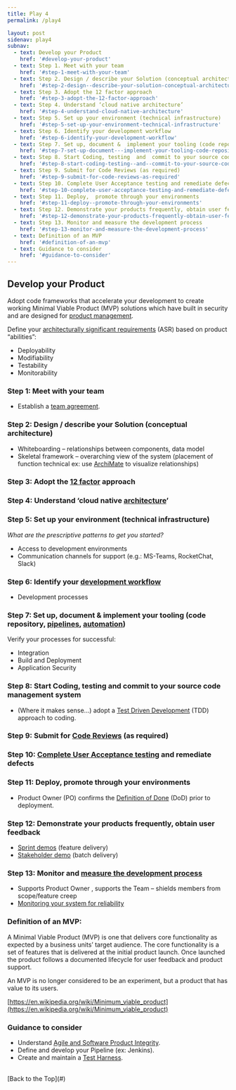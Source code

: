 ```yaml
---
title: Play 4
permalink: /play4

layout: post
sidenav: play4
subnav: 
  - text: Develop your Product
    href: '#develop-your-product'
  - text: Step 1. Meet with your team
    href: '#step-1-meet-with-your-team'
  - text: Step 2. Design / describe your Solution (conceptual architecture)
    href: '#step-2-design--describe-your-solution-conceptual-architecture'
  - text: Step 3. Adopt the 12 factor approach
    href: '#step-3-adopt-the-12-factor-approach'
  - text: Step 4. Understand ‘cloud native architecture’
    href: '#step-4-understand-cloud-native-architecture'
  - text: Step 5. Set up your environment (technical infrastructure)
    href: '#step-5-set-up-your-environment-technical-infrastructure'
  - text: Step 6. Identify your development workflow
    href: '#step-6-identify-your-development-workflow'
  - text: Step 7. Set up, document &  implement your tooling (code repository, pipelines, automation) 
    href: '#step-7-set-up-document---implement-your-tooling-code-repository-pipelines-automation'
  - text: Step 8. Start Coding, testing  and  commit to your source code management system 
    href: '#step-8-start-coding-testing--and--commit-to-your-source-code-management-system'
  - text: Step 9. Submit for Code Reviews (as required) 
    href: '#step-9-submit-for-code-reviews-as-required'
  - text: Step 10. Complete User Acceptance testing and remediate defects
    href: '#step-10-complete-user-acceptance-testing-and-remediate-defects'
  - text: Step 11. Deploy,  promote through your environments
    href: '#step-11-deploy--promote-through-your-environments'
  - text: Step 12. Demonstrate your products frequently, obtain user feedback 
    href: '#step-12-demonstrate-your-products-frequently-obtain-user-feedback'
  - text: Step 13. Monitor and measure the development process
    href: '#step-13-monitor-and-measure-the-development-process'
  - text: Definition of an MVP
    href: '#definition-of-an-mvp'
  - text: Guidance to consider
    href: '#guidance-to-consider'
---
```

## Develop your Product
Adopt code frameworks that accelerate your development to create working Minimal Viable Product (MVP) solutions which have built in security and are designed for [product management](https://www.infoq.com/articles/product-management-in-agile/). 

Define your [architecturally significant requirements](https://en.wikipedia.org/wiki/Architecturally_significant_requirements#:~:text=Architecturally%20significant%20requirements%20are%20those,system%20in%20measurably%20identifiable%20ways.) (ASR) based on  product “abilities”:	
- Deployability
- Modifiability
- Testability 
- Monitorability

### Step 1: Meet with your team
- Establish a [team agreement](https://shift.newco.co/2017/07/23/team-working-agreements-the-why-what-and-how/#:~:text=Why%20is%20it%20important%3F,together%20to%20produce%20great%20results.).

### Step 2: Design / describe your Solution (conceptual architecture) 
- Whiteboarding – relationships between components, data model
- Skeletal framework – overarching view of the system (placement of function technical ex:  use [ArchiMate](https://en.wikipedia.org/wiki/ArchiMate) to visualize relationships)

### Step 3: Adopt the [12 factor](https://en.wikipedia.org/wiki/Twelve-Factor_App_methodology) approach

### Step 4: Understand ‘cloud native [architecture](https://www.infoq.com/articles/cloud-native-architecture-adoption-part1/)’

### Step 5: Set up your environment (technical infrastructure)
*What are the prescriptive patterns to get you started?*
- Access to development environments
- Communication channels for support (e.g.: MS-Teams, RocketChat, Slack)

### Step 6: Identify your [development workflow](https://doist.com/blog/design-development-workflow/)
-	Development processes  

### Step 7: Set up, document &  implement your tooling (code repository, [pipelines](https://medium.com/the-making-of-whereby/what-is-a-deployment-pipeline-and-how-it-helps-software-development-teams-6cb29917ceea), [automation](https://www.developerdotstar.com/mag/articles/automate_software_process.html))
Verify your  processes for successful:
- Integration
- Build and Deployment
- Application Security

### Step 8: Start Coding, testing  and  commit to your source code management system 
- (Where it makes sense…) adopt a [Test Driven Development](https://technologyconversations.com/2013/12/20/test-driven-development-tdd-example-walkthrough/#:~:text=Test%2Ddriven%20development%20(TDD),to%20pass%20that%20test%2C%20and) (TDD) approach to coding.

### Step 9: Submit for [Code Reviews](https://www.perforce.com/blog/qac/9-best-practices-for-code-review) (as required) 

### Step 10: [Complete User Acceptance testing](https://www.smartsourcingglobal.com/user-acceptance-testing-uat-in-agile-practices/#:~:text=User%20Acceptance%20Testing%20(UAT)%20in%20Agile%20Practices,%2Dworld%20scenarios%2C%20as%20specified.) and remediate defects

### Step 11: Deploy,  promote through your environments
- Product Owner (PO) confirms the [Definition of Done](https://www.scrum.org/forum/scrum-forum/5438/product-owner-and-definition-done) (DoD) prior to deployment.

### Step 12: Demonstrate your products frequently, obtain user feedback 
- [Sprint demos](https://agileforall.com/how-to-give-a-great-sprint-demo/) (feature delivery)
- [Stakeholder demo](https://medium.com/the-liberators/the-sprint-review-is-a-demo-6da8a7591d01) (batch delivery)

### Step 13: Monitor and [measure the development process](https://www.mckinsey.com/business-functions/operations/our-insights/taking-the-measure-of-product-development)
- Supports Product Owner , supports the Team – shields members from scope/feature creep
- [Monitoring your system for reliability](https://aspetraining.com/resources/blog/system-monitoring-age-of-site-reliability-engineering)

### Definition of an MVP:
A Minimal Viable Product (MVP) is one that delivers  core functionality as expected by a business units’ target audience. The core functionality is a set of features that is delivered at the initial product  launch.  Once launched the product follows a documented lifecycle for user feedback and product support.

An MVP is no longer considered to be an experiment, but a product that has value to its users.

[https://en.wikipedia.org/wiki/Minimum_viable_product](https://en.wikipedia.org/wiki/Minimum_viable_product)

### Guidance to consider
- Understand [Agile and Software Product Integrity](https://cacm.acm.org/magazines/2017/10/221329-what-can-agile-methods-bring-to-high-integrity-software-development/fulltext).
- Define and develop your Pipeline (ex: Jenkins).
- Create and maintain  a [Test Harness](https://www.guru99.com/what-is-test-harness-comparison.html).

<br/>
[Back to the Top](#)